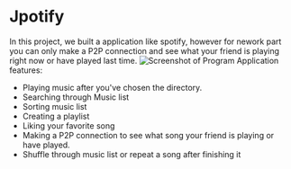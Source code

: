 # Jpotify

In this project, we built a application like spotify, however for nework part you can only make a P2P connection and see what your friend is playing right now or have played last time.
![Screenshot of Program](http://uupload.ir/files/ns83_screenshot.jpg)
Application features:
- Playing music after you've chosen the directory.
- Searching through Music list
- Sorting music list
- Creating a playlist
- Liking your favorite song
- Making a P2P connection to see what song your friend is playing or have played.
- Shuffle through music list or repeat a song after finishing it
